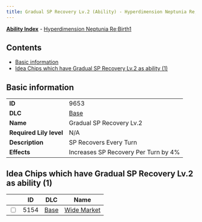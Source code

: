 ```yaml
---
title: Gradual SP Recovery Lv.2 (Ability) - Hyperdimension Neptunia Re;Birth1
---
```


[**Ability Index**](/neptunia/rb1/ability/index.html) - [Hyperdimension Neptunia Re;Birth1](/neptunia/rb1)

## Contents

- [Basic information](#basic-information)
- [Idea Chips which have Gradual SP Recovery Lv.2 as ability (1)](#idea-chips-which-have-gradual-sp-recovery-lv2-as-ability-1)

## Basic information

|   |   |
| -- | -- |
| **ID** | 9653 |
| **DLC** | [Base](/neptunia/rb1/dlc/1-base.html) |
| **Name** | Gradual SP Recovery Lv.2 |
| **Required Lily level** | N/A |
| **Description** | SP Recovers Every Turn |
| **Effects** | Increases SP Recovery Per Turn by 4% |


## Idea Chips which have Gradual SP Recovery Lv.2 as ability (1)

|    | ID | DLC | Name |
| -- | -- | --- | ---- |
| <input type="checkbox" id="rb1-item-1-5154" class="trackbox" /> | 5154 | [Base](/neptunia/rb1/dlc/1-base.html) | [Wide Market](/neptunia/rb1/item/1-5154-wide-market.html) |
